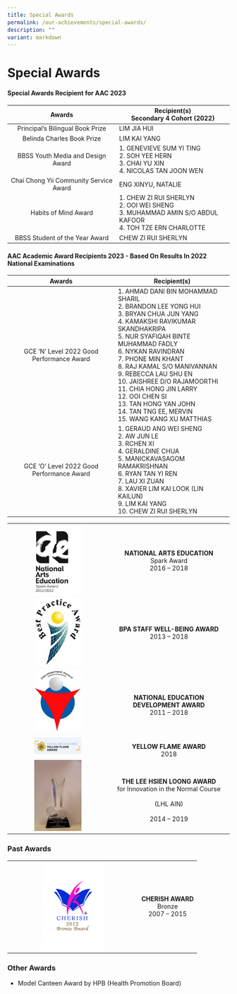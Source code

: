 ```yaml
---
title: Special Awards
permalink: /our-achievements/special-awards/
description: ""
variant: markdown
---
```

# Special Awards

#### Special Awards Recipient for AAC 2023

|            Awards                  |          **Recipient(s)**<br>Secondary 4 Cohort (2022)                    |
|:-------------------:|----------------|
|    Principal’s Bilingual Book Prize    | LIM JIA HUI                                                                                                        |
|       Belinda Charles Book Prize       | LIM KAI YANG                                                                                                   |
|         BBSS Youth Media and Design Award         | 1.       GENEVIEVE SUM YI TING<br>2.       SOH YEE HERN<br>3.       CHAI YU XIN<br>4.       NICOLAS TAN JOON WEN |
| Chai Chong Yii Community Service Award | ENG XINYU, NATALIE                                                                                                                  |
|          Habits of Mind Award          | 1.       CHEW ZI RUI SHERLYN<br>2.       OOI WEI SHENG<br>3.       MUHAMMAD AMIN S/O ABDUL KAFOOR<br>4.       TOH TZE ERN CHARLOTTE |
|     BBSS Student of the Year Award     | CHEW ZI RUI SHERLYN                                                                                                             |

#### AAC Academic Award Recipients 2023 - Based On Results In 2022 National Examinations


|           Awards         |                Recipient(s)           |
|:-------------:|----------------|
| GCE ‘N’ Level 2022 Good Performance Award | 1.       AHMAD DANI BIN MOHAMMAD SHARIL<br>2.       BRANDON LEE YONG HUI<br>3.       BRYAN CHUA JUN YANG<br>4.       KAMAKSHI RAVIKUMAR SKANDHAKRIPA<br>5.      NUR SYAFIQAH BINTE MUHAMMAD FADLY<br>6.       NYKAN RAVINDRAN<br>7.       PHONE MIN KHANT<br>8.       RAJ KAMAL S/O MANIVANNAN<br>9.       REBECCA LAU SHU EN<br>10.   JAISHREE D/O RAJAMOORTHI<br>11.   CHIA HONG JIN LARRY<br>12.   OOI CHEN SI<br>13.   TAN HONG YAN JOHN<br>14.   TAN TNG EE, MERVIN<br>15.   WANG KANG XU MATTHIAS                     |
| GCE ‘O’ Level 2022 Good Performance Award | 1.       GERAUD ANG WEI SHENG<br>2.       AW JUN LE<br>3.       RCHEN XI<br>4.       GERALDINE CHUA<br>5.       MANICKAVASAGOM RAMAKRISHNAN<br>6.       RYAN TAN YI REN<br>7.       LAU XI ZUAN<br>8.       XAVIER LIM KAI LOOK (LIN KAILUN)<br>9.       LIM KAI YANG<br>10.   CHEW ZI RUI SHERLYN |

|   |                                                                                                          |
|:---:|:---------------------------:|
| <img src="/images/Our%20Achievements/NAEA%20Spark%20final%20-%20vert.jpg" style="width:50%"> |                           **NATIONAL ARTS EDUCATION**<br>Spark Award<br>2016 – 2018                          |
| <img src="/images/Our%20Achievements/BPA.jpg" style="width:50%"> |                                 **BPA STAFF WELL-BEING AWARD**<br>2013 – 2018                                |
| <img src="/images/Our%20Achievements/DA(NE)%20logo.jpg" style="width:50%"> |                         <br>**NATIONAL EDUCATION DEVELOPMENT AWARD**<br>2011 – 2018                        |
| <img src="/images/Our%20Achievements/YELLOW%20FLAME%20AWARD.jpg" style="width:50%"> |                                      <br>**YELLOW FLAME AWARD**<br>2018                                      |
| <img src="/images/Our%20Achievements/IMG_3195.jpg" style="width:50%"> | <br>**THE LEE HSIEN LOONG AWARD**<br>for Innovation in the Normal Course<br><br>(LHL AIN)<br><br>2014 – 2019 |

### Past Awards

|   |   |
|:---:|:---:|
|  <img src="/images/Our%20Achievements/CHERISH%20Bronze%202012.jpg" style="width:50%"> |  **CHERISH AWARD** <br>Bronze<br>2007&nbsp;–&nbsp;2015 |

### Other Awards

*   Model Canteen Award by HPB (Health Promotion Board)